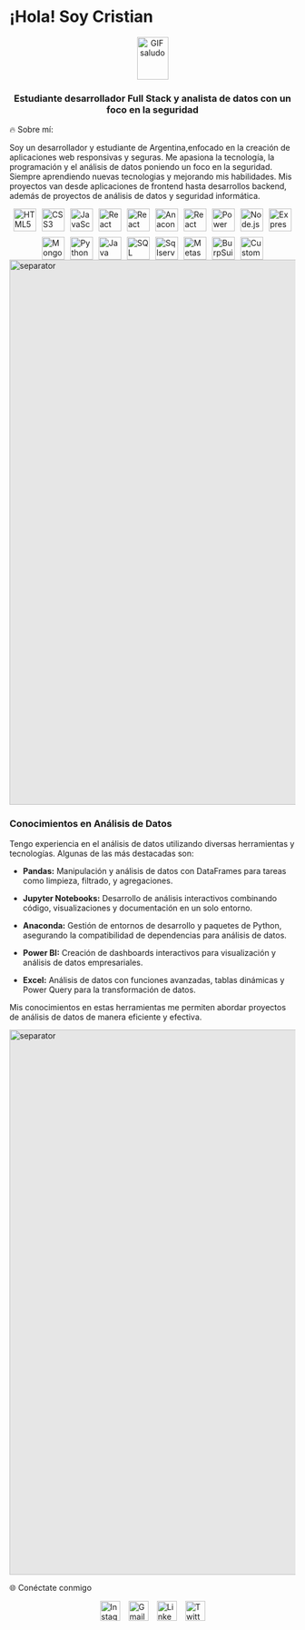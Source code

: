 # ¡Hola! Soy Cristian
<p align="center"> <img src="https://user-images.githubusercontent.com/74038190/214644152-52f47eb3-5e31-4f47-8758-05c9468d5596.gif" alt="GIF saludo" style="vertical-align: middle; width: 55px; height: 75px;" /> <h3 align="center">Estudiante desarrollador Full Stack y analista de datos con un foco en la seguridad</h3> </p>
🔥 Sobre mí:

Soy un desarrollador y estudiante de Argentina,enfocado en la creación de aplicaciones web responsivas y seguras. Me apasiona la tecnología, la programación y el análisis de datos poniendo un foco en la seguridad. Siempre aprendiendo nuevas tecnologias y mejorando mis habilidades. Mis proyectos van desde aplicaciones de frontend hasta desarrollos backend, además de proyectos de análisis de datos y seguridad informática.

<div style="display: flex; justify-content: center; gap: 10px; flex-wrap: wrap;">
    <img src="https://cdn.jsdelivr.net/gh/devicons/devicon/icons/html5/html5-original.svg" height="40" alt="HTML5 Logo"/>
    <img src="https://cdn.jsdelivr.net/gh/devicons/devicon/icons/css3/css3-original.svg" height="40" alt="CSS3 Logo"/>
    <img src="https://cdn.jsdelivr.net/gh/devicons/devicon/icons/javascript/javascript-original.svg" height="40" alt="JavaScript Logo"/>
    <img src="https://cdn.jsdelivr.net/gh/devicons/devicon/icons/react/react-original.svg" height="40" alt="React Logo"/>
    <img src="https://cdn.jsdelivr.net/gh/devicons/devicon/icons/pandas/pandas-original.svg" height="40" alt="React Logo"/>
    <img src="https://icon.icepanel.io/Technology/svg/Anaconda.svg" height="40" alt="Anaconda Logo"/>
    <img src="https://cdn.jsdelivr.net/gh/devicons/devicon/icons/jupyter/jupyter-original.svg" height="40" alt="React Logo"/>
    <img src="https://1000marcas.net/wp-content/uploads/2022/08/Microsoft-Power-BI-Logo.png" height="40" alt="Power BI Logo"/>   
    <img src="https://cdn.jsdelivr.net/gh/devicons/devicon/icons/nodejs/nodejs-original.svg" height="40" alt="Node.js Logo"/>
    <img src="https://cdn.jsdelivr.net/gh/devicons/devicon/icons/express/express-original.svg" height="40" alt="Express Logo"/>
    <img src="https://cdn.jsdelivr.net/gh/devicons/devicon/icons/mongodb/mongodb-original.svg" height="40" alt="MongoDB Logo"/>
    <img src="https://cdn.jsdelivr.net/gh/devicons/devicon/icons/python/python-original.svg" height="40" alt="Python Logo"/>
    <img src="https://cdn.jsdelivr.net/gh/devicons/devicon/icons/java/java-original.svg" height="40" alt="Java Logo"/>
    <img src="https://cdn.jsdelivr.net/gh/devicons/devicon/icons/mysql/mysql-original.svg" height="40" alt="SQL Logo"/>
    <img src="https://www.svgrepo.com/show/303229/microsoft-sql-server-logo.svg" height="40" alt="Sqlserver" /> 
    <img src="https://img.icons8.com/?size=256w&id=97AFS4JiW8vx&format=png" height="40" alt="Metasploit Logo"/>
    <img src="https://upload.wikimedia.org/wikipedia/commons/e/e6/Logo_burpsuite.jpg" height="40" alt="BurpSuite Logo"/>
    <img src="https://github.com/user-attachments/assets/2bf7ac58-7ad1-44b1-94cf-48e3bf0d3d3c" height="40" alt="Custom Logo"/>
</div>
<img style="display: block; margin: auto; background-color: hsl(0, 0%, 90%); width: 100vw; height: auto;" src="https://user-images.githubusercontent.com/74038190/212284115-f47cd8ff-2ffb-4b04-b5bf-4d1c14c0247f.gif" alt="separator" />

### Conocimientos en Análisis de Datos

Tengo experiencia en el análisis de datos utilizando diversas herramientas y tecnologías. Algunas de las más destacadas son:

 - **Pandas:** Manipulación y análisis de datos con DataFrames para tareas como limpieza, filtrado, y agregaciones.

- **Jupyter Notebooks:** Desarrollo de análisis interactivos combinando código, visualizaciones y documentación en un solo entorno.

- **Anaconda:** Gestión de entornos de desarrollo y paquetes de Python, asegurando la compatibilidad de dependencias para análisis de datos.

- **Power BI:** Creación de dashboards interactivos para visualización y análisis de datos empresariales.

- **Excel:** Análisis de datos con funciones avanzadas, tablas dinámicas y Power Query para la transformación de datos.

Mis conocimientos en estas herramientas me permiten abordar proyectos de análisis de datos de manera eficiente y efectiva.

<img style="display: block; margin: auto; background-color: hsl(0, 0%, 90%); width: 100vw; height: auto;" src="https://user-images.githubusercontent.com/74038190/212284115-f47cd8ff-2ffb-4b04-b5bf-4d1c14c0247f.gif" alt="separator" />

🌐 Conéctate conmigo
<div style="display: flex; justify-content: center; gap: 15px;">
  <a href="https://www.instagram.com/tu_perfil" target="_blank" rel="noopener noreferrer">
    <img src="https://img.shields.io/static/v1?message=Instagram&logo=instagram&label=&color=E4405F&logoColor=white&labelColor=&style=for-the-badge" height="35" alt="Instagram logo" />
  </a>
  <a href="mailto:jerybbkuuukkrjhwioio@gmail.com" target="_blank" rel="noopener noreferrer">
    <img src="https://img.shields.io/static/v1?message=Gmail&logo=gmail&label=&color=D14836&logoColor=white&labelColor=&style=for-the-badge" height="35" alt="Gmail logo" />
  </a>
  <a href="https://www.linkedin.com/in/tu-perfil" target="_blank" rel="noopener noreferrer">
    <img src="https://img.shields.io/static/v1?message=LinkedIn&logo=linkedin&label=&color=0077B5&logoColor=white&labelColor=&style=for-the-badge" height="35" alt="LinkedIn logo" />
  </a>
  <a href="https://twitter.com/tu_perfil" target="_blank" rel="noopener noreferrer">
    <img src="https://img.shields.io/static/v1?message=Twitter&logo=twitter&label=&color=1DA1F2&logoColor=white&labelColor=&style=for-the-badge" height="35" alt="Twitter logo" />
  </a>
</div>




